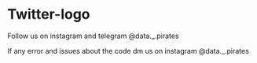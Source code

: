 # Twitter-logo
Follow us on instagram and telegram @data._.pirates

If any error and issues about the code dm us on instagram @data._.pirates
